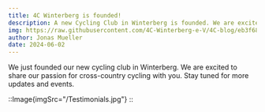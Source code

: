 ```yaml
---
title: 4C Winterberg is founded!
description: A new Cycling Club in Winterberg is founded. We are excited to share our passion for cross-country cycling with you.
img: https://raw.githubusercontent.com/4C-Winterberg-e-V/4C-blog/eb3f6829eab0f394c6549fcc4c1a7c734e214da9/img/herosection.jpg
author: Jonas Mueller
date: 2024-06-02
---
```


We just founded our new cycling club in Winterberg. We are excited to share our passion for cross-country cycling with you. Stay tuned for more updates and events.

::Image{imgSrc="/Testimonials.jpg"}
:: 